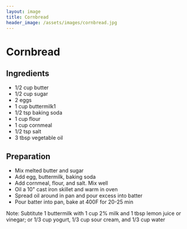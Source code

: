 ```yaml
---
layout: image
title: Cornbread
header_image: /assets/images/cornbread.jpg
---
```


# Cornbread

## Ingredients

* 1/2 cup butter
* 1/2 cup sugar
* 2 eggs
* 1 cup buttermilk1
* 1/2 tsp baking soda
* 1 cup flour
* 1 cup cornmeal
* 1/2 tsp salt
* 3 tbsp vegetable oil

## Preparation

* Mix melted butter and sugar
* Add egg, buttermilk, baking soda
* Add cornmeal, flour, and salt. Mix well
* Oil a 10" cast iron skillet and warm in oven
* Spread oil around in pan and pour excess into batter
* Pour batter into pan, bake at 400F for 20-25 min

Note: Subtitute 1 buttermilk with 1 cup 2% milk and 1 tbsp lemon juice or vinegar; or 1/3 cup yogurt, 1/3 cup sour cream, and 1/3 cup water

